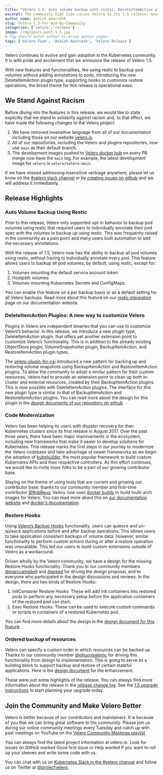 ```yaml
---
title: "Velero 1.5: Auto volume backup with restic, DeleteItemAction plugins, Restore Hooks, and much more!"
excerpt: The community high tide raises Velero to its 1.5 release. Announcing support for backing up pod volumes using restic without annotating every pod, DeleteItemAction- a new plugin kind, Restore Hooks, and much more. It is with that pride and excitement we ship Velero 1.5.
author_name: Ashish Amarnath
slug: Velero-1.5-For-And-By-Community
categories: ['velero','release']
image: /img/posts/post-1.5.jpg
# Tag should match author to drive author pages
tags: ['Velero Team', 'Ashish Amarnath', 'Velero Release']
---
```


Velero continues to evolve and gain adoption in the Kubernetes community. It is with pride and excitement that we announce the release of Velero 1.5.

With new features and functionalities, like using restic to backup pod volumes without adding annotations to pods, introducing the new DeleteItemAction plugin type, supporting hooks to customize restore operations, the broad theme for this release is operational ease.

## We Stand Against Racism

Before diving into the features in this release, we would like to state explicitly that we stand in solidarity against racism and, to that effect, we have made the following changes to the Velero project:

1. We have removed insensitive language from all of our documentation including those on our website [velero.io](https://velero.io).
1. All of our repositories, including the Velero and  plugins repositories, now use `main` as their default branch.
1. The development images pushed to [Velero docker hub](https://hub.docker.com/u/velero) on every PR merge now have the `main` tag. For example, the latest development image for `velero` is `velero/velero:main`.

If we have missed addressing insensitive verbiage anywhere, please let us know on the [#velero slack channel](https://kubernetes.slack.com/archives/C6VCGP4MT) or by [creating issues on github](https://github.com/vmware-tanzu/velero/issues/new/choose) and we will address it immediately.

## Release Highlights

### Auto Volume Backup Using Restic

Prior to this release, Velero only supported opt-in behavior to backup pod volumes using restic that required users to individually annotate their pod spec with the volumes to backup up using restic. This was frequently raised in the community as a pain point and many users built automation to add the necessary annotations.

With the release of 1.5, Velero now has the ability to backup all pod volumes using restic, without having to individually annotate every pod. This feature allows users to backup all pod volumes, by default, using restic, except for:

1. Volumes mounting the default service account token
1. Hostpath volumes
1. Volumes mounting Kubernetes Secrets and ConfigMaps.

You can enable this feature on a per backup basis or as a default setting for all Velero backups. Read more about this feature on our [restic integration](https://velero.io/docs/v1.5/restic/) page on our documentation website.

### DeleteItemAction Plugins: A new way to customize Velero

Plugins in Velero are independent binaries that you can use to customize Velero’s behavior. 
In this release, we introduce a new plugin type, DeleteItemAction plugin, that offers yet another extension point to customize Velero’s functionality. This is in addition to the already existing ObjectStore plugin, VolumeSnapshotter plugin, BackupItemAction, and RestoreItemAction plugin types.

The [velero-plugin-for-csi](https://github.com/vmware-tanzu/velero-plugin-for-csi) introduced a new pattern for backing up and restoring volume snapshots using BackupItemAction and RestoreItemAction plugins. To allow the community to adopt a similar pattern for their custom resources, Velero had to provide an extension point to clean up both in-cluster and external resources, created by their BackupItemAction plugins. This is now possible with DeleteItemAction plugins. The interface for this new plugin type is similar to that of BackupItemAction and RestoreItemAction plugins. You can read more about the design for this plugin in the [design documents of our repository on github](https://github.com/vmware-tanzu/velero/blob/main/design/delete-item-action.md).

### Code Modernization

Velero has been helping its users with disaster recovery for their Kubernetes clusters since its first release in August 2017. Over the past three years, there have been major improvements in the ecosystem, including new frameworks that make it easier to develop solutions for Kubernetes. This release marks the first steps in our journey to modernize the Velero codebase and take advantage of newer frameworks as we begin the adoption of [kubebuilder](https://book.kubebuilder.io/), the most popular framework to build custom Kubernetes APIs and their respective controllers. As this effort continues, we would like to invite more folks to be a part of our growing contributor base.

Staying on the theme of using tools that are current and growing our contributor base: thanks to our community member and first-time contributor [@RobReus](https://github.com/RobReus), Velero now uses [docker buildx](https://docs.docker.com/buildx/working-with-buildx/) to build multi-arch images for Velero. You can read more about this on [our documentation website](https://velero.io/docs/main/build-from-source/#buildx) and [docker’s documentation](https://docs.docker.com/buildx/working-with-buildx/).

### Restore Hooks

Using [Velero’s Backup Hooks](https://velero.io/docs/v1.5/backup-hooks/) functionality, users can quiesce and un-quiesce applications before and after backup operations. This allows users to take application consistent backups of volume data. However, similar functionality to perform custom actions during or after a restore operation was unavailable. This led our users to build custom extensions outside of Velero as a workaround.

Driven wholly by the Velero community, we have a design for the missing Restore Hooks functionality. Thank you to our community members [@marccampbell](https://github.com/marccampbell) and [@areed](https://github.com/areed) for driving the design proposal, and to everyone who participated in the design discussions and reviews. In the design, there are two kinds of Restore Hooks:
1. InitContainer Restore Hooks: These will add init containers into restored pods to perform any necessary setup before the application containers of the restored pod can start.
1. Exec Restore Hooks: These can be used to execute custom commands or scripts in containers of a restored Kubernetes pod.

You can find more details about the design in the [design document for this feature](https://github.com/vmware-tanzu/velero/blob/main/design/restore-hooks.md).

### Ordered backup of resources

Velero can specify a custom order in which resources can be backed up. Thanks to our community member [@phuongatemc](https://github.com/phuongatemc) for driving this functionality from design to implementation. This is going to serve as a building block to support backup and restore of certain stateful applications. Here is the [design document](https://github.com/vmware-tanzu/velero/blob/main/design/backup-resources-order.md) for the enhancement.


These were just some highlights of the release. You can always find more information about the release in the [release change log](https://github.com/vmware-tanzu/velero/blob/v1.5.1/changelogs/CHANGELOG-1.5.md). 
See the [1.5 upgrade instructions](https://velero.io/docs/v1.5/upgrade-to-1.5/) to start planning your upgrade today.

## Join the Community and Make Velero Better

Velero is better because of our contributors and maintainers. It is because of you that we can bring great software to the community. Please join us during our online community meetings every Tuesday and catch up with past meetings on YouTube on the [Velero Community Meetings playlist](https://www.youtube.com/watch?v=nc48ocI-6go&list=PL7bmigfV0EqQRysvqvqOtRNk4L5S7uqwM).

You can always find the latest project information at velero.io. Look for issues on GitHub marked Good first issue or Help wanted if you want to roll up your sleeves and write some code with us.

You can chat with us on [Kubernetes Slack in the #velero channel](https://kubernetes.slack.com/messages/C6VCGP4MT) and follow us on Twitter at [@projectvelero](https://twitter.com/projectvelero).



